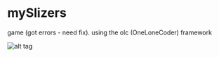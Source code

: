 # mySlizers
game (got errors - need fix). using the olc (OneLoneCoder) framework

![alt tag](example.gif)​
